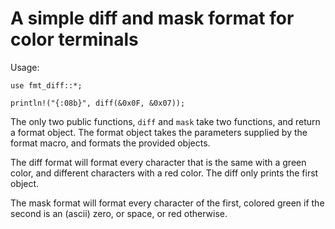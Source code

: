 # A simple diff and mask format for color terminals

Usage:
```
use fmt_diff::*;

println!("{:08b}", diff(&0x0F, &0x07));
```

The only two public functions, `diff` and `mask` take two functions, and return a format object. The format object takes the parameters supplied by the format macro, and formats the provided objects.

The diff format will format every character that is the same with a green color, and different characters with a red color. The diff only prints the first object.

The mask format will format every character of the first, colored green if the second is an (ascii) zero, or space, or red otherwise.
